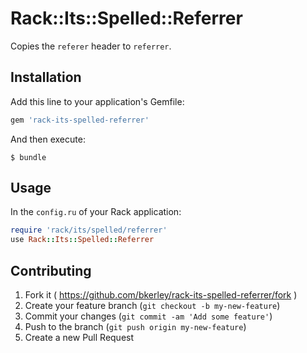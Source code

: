 # Rack::Its::Spelled::Referrer

Copies the `referer` header to `referrer`.

## Installation

Add this line to your application's Gemfile:

```ruby
gem 'rack-its-spelled-referrer'
```

And then execute:

    $ bundle

## Usage

In the `config.ru` of your Rack application:

```ruby
require 'rack/its/spelled/referrer'
use Rack::Its::Spelled::Referrer
```

## Contributing

1. Fork it ( https://github.com/bkerley/rack-its-spelled-referrer/fork )
2. Create your feature branch (`git checkout -b my-new-feature`)
3. Commit your changes (`git commit -am 'Add some feature'`)
4. Push to the branch (`git push origin my-new-feature`)
5. Create a new Pull Request

